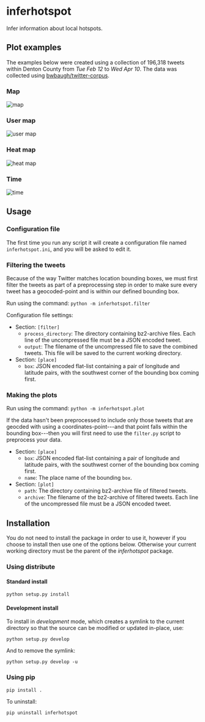inferhotspot
============

Infer information about local hotspots.

Plot examples
-------------

The examples below were created using a collection of 196,318 tweets
within Denton County from *Tue Feb 12* to *Wed Apr 10*. The data was
collected using [bwbaugh/twitter-corpus][].

### Map

![map][]

### User map

![user map][]

### Heat map

![heat map][]

### Time

![time][]

Usage
-----

### Configuration file

The first time you run any script it will create a configuration file
named `inferhotspot.ini`, and you will be asked to edit it.

### Filtering the tweets

Because of the way Twitter matches location bounding boxes, we must
first filter the tweets as part of a preprocessing step in order to make
sure every tweet has a geocoded-point and is within our defined bounding
box.

Run using the command: `python -m inferhotspot.filter`

Configuration file settings:

- Section: `[filter]`
    - `process_directory`: The directory containing bz2-archive files.
      Each line of the uncompressed file must be a JSON encoded tweet.
    - `output`: The filename of the uncompressed file to save the
      combined tweets. This file will be saved to the current working
      directory.
- Section: `[place]`
    - `box`: JSON encoded flat-list containing a pair of longitude and
      latitude pairs, with the southwest corner of the bounding box
      coming first.

### Making the plots

Run using the command: `python -m inferhotspot.plot`

If the data hasn't been preprocessed to include only those tweets that
are geocded with using a coordinates-point---and that point falls within
the bounding box---then you will first need to use the `filter.py`
script to preprocess your data.

- Section: `[place]`
    - `box`: JSON encoded flat-list containing a pair of longitude and
      latitude pairs, with the southwest corner of the bounding box
      coming first.
    - `name`: The place name of the bounding `box`.
- Section: `[plot]`
    - `path`: The directory containing bz2-archive file of filtered
      tweets.
    - `archive`: The filename of the bz2-archive of filtered tweets.
      Each line of the uncompressed file must be a JSON encoded tweet.

Installation
------------

You do not need to install the package in order to use it, however if
you choose to install then use one of the options below. Otherwise your
current working directory must be the parent of the *inferhotspot*
package.

### Using distribute

#### Standard install

`python setup.py install`

#### Development install

To install in *development* mode, which creates a symlink to the current
directory so that the source can be modified or updated in-place, use:

`python setup.py develop`

And to remove the symlink:

`python setup.py develop -u`

### Using pip

`pip install .`

To uninstall:

`pip uninstall inferhotspot`

  [bwbaugh/twitter-corpus]: https://github.com/bwbaugh/twitter-corpus
  [map]: http://s17.postimg.org/nt3blvklb/map.png
  [user map]: http://s23.postimg.org/m7s1dogcr/user_map.png
  [heat map]: http://s4.postimg.org/okjzk3kbx/heatmap.png
  [time]: http://s14.postimg.org/qvebk9s4h/time.png
